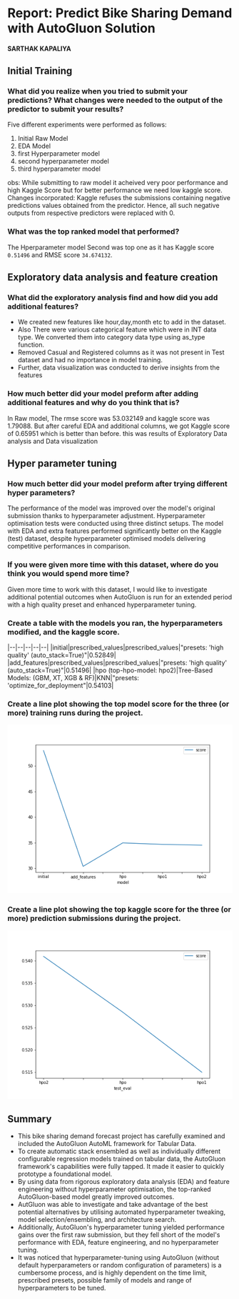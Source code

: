 # Report: Predict Bike Sharing Demand with AutoGluon Solution
#### SARTHAK KAPALIYA

## Initial Training
### What did you realize when you tried to submit your predictions? What changes were needed to the output of the predictor to submit your results?
Five different experiments were performed as follows:
1. Initial Raw Model
2. EDA Model
3. first Hyperparameter model
4. second hyperparameter model
5. third hyperparameter model

obs: While submitting to raw model it acheived very poor performance and high Kaggle Score but for better performance we need low kaggle score.
Changes incorporated: Kaggle refuses the submissions containing negative predictions values obtained from the predictor. Hence, all such negative outputs from respective predictors were replaced with 0.

### What was the top ranked model that performed?
The Hperparameter model Second was top one as it has Kaggle score `0.51496` and RMSE score `34.674132`.

## Exploratory data analysis and feature creation
### What did the exploratory analysis find and how did you add additional features?
- We created new features like hour,day,month etc to add in the dataset. 
- Also There were various categorical feature which were in INT data type. We converted them into category data type using as_type function.
- Removed Casual and Registered columns as it was not present in Test dataset and had no importance in model training.
- Further, data visualization was conducted to derive insights from the features

### How much better did your model preform after adding additional features and why do you think that is?
In Raw model, The rmse score was 53.032149 and kaggle score was  1.79088. But after careful EDA and additional columns, we got Kaggle score of 
0.65951 which is better than before. this was results of Exploratory Data analysis and Data visualization

## Hyper parameter tuning
### How much better did your model preform after trying different hyper parameters?
The performance of the model was improved over the model's original submission thanks to hyperparameter adjustment. Hyperparameter optimisation tests were conducted using three distinct setups. The model with EDA and extra features performed significantly better on the Kaggle (test) dataset, despite hyperparameter optimised models delivering competitive performances in comparison.

### If you were given more time with this dataset, where do you think you would spend more time?
Given more time to work with this dataset, I would like to investigate additional potential outcomes when AutoGluon is run for an extended period with a high quality preset and enhanced hyperparameter tuning.

### Create a table with the models you ran, the hyperparameters modified, and the kaggle score.

|--|--|--|--|--|
|initial|prescribed_values|prescribed_values|"presets: 'high quality' (auto_stack=True)"|0.52849|
|add_features|prescribed_values|prescribed_values|"presets: 'high quality' (auto_stack=True)"|0.51496|
|hpo (top-hpo-model: hpo2)|Tree-Based Models: (GBM, XT, XGB & RF)|KNN|"presets: 'optimize_for_deployment"|0.54103|

### Create a line plot showing the top model score for the three (or more) training runs during the project.


![model_train_score.png](img/model_train_score.png)

### Create a line plot showing the top kaggle score for the three (or more) prediction submissions during the project.


![model_test_score.png](img/model_test_score.png)

## Summary
- This bike sharing demand forecast project has carefully examined and included the AutoGluon AutoML framework for Tabular Data.
- To create automatic stack ensembled as well as individually different configurable regression models trained on tabular data, the AutoGluon framework's capabilities were fully tapped. It made it easier to quickly prototype a foundational model.
- By using data from rigorous exploratory data analysis (EDA) and feature engineering without hyperparameter optimisation, the top-ranked AutoGluon-based model greatly improved outcomes.
- AutGluon was able to investigate and take advantage of the best potential alternatives by utilising automated hyperparameter tweaking, model selection/ensembling, and architecture search.
- Additionally, AutoGluon's hyperparameter tuning yielded performance gains over the first raw submission, but they fell short of the model's performance with EDA, feature engineering, and no hyperparameter tuning.
- It was noticed that hyperparameter-tuning using AutoGluon (without default hyperparameters or random configuration of parameters) is a cumbersome process, and is highly dependent on the time limit, prescribed presets, possible family of models and range of hyperparameters to be tuned.
